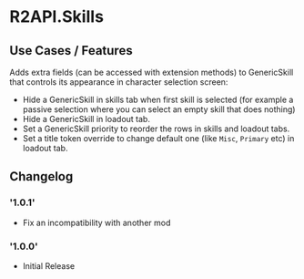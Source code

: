 # R2API.Skills

## Use Cases / Features

Adds extra fields (can be accessed with extension methods) to GenericSkill that controls its appearance in character selection screen:
* Hide a GenericSkill in skills tab when first skill is selected (for example a passive selection where you can select an empty skill that does nothing)
* Hide a GenericSkill in loadout tab.
* Set a GenericSkill priority to reorder the rows in skills and loadout tabs.
* Set a title token override to change default one (like `Misc`, `Primary` etc) in loadout tab.

## Changelog

### '1.0.1'
* Fix an incompatibility with another mod

### '1.0.0'
* Initial Release
